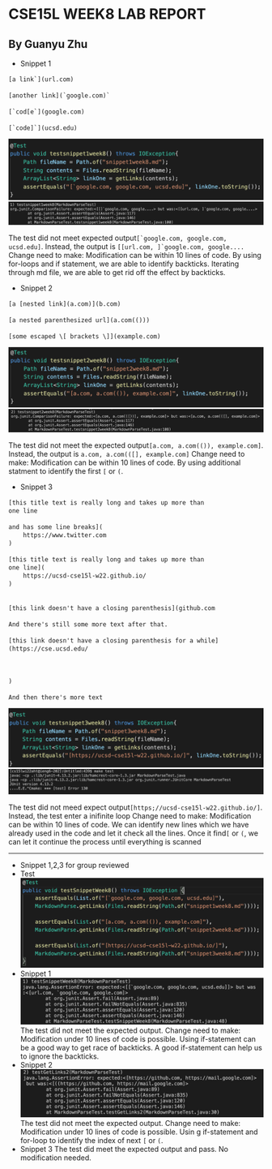 # CSE15L WEEK8 LAB REPORT
## By Guanyu Zhu 

- Snippet 1
```
[a link`](url.com)

[another link](`google.com)`

[`cod[e`](google.com)

[`code]`](ucsd.edu)   
```

![imgae](MygroupJunit1.png)
![imgae](Mygrouptest1.png)

The test did not meet expected output```[`google.com, google.com, ucsd.edu]```. Instead, the output is ```[[url.com, ]`google.com, google....```
Change need to make: Modification can be within 10 lines of code. By using for-loops and if statement, we are able to identify backticks.
Iterating through md file, we are able to get rid off the effect by backticks.

- Snippet 2
```
[a [nested link](a.com)](b.com)

[a nested parenthesized url](a.com(()))

[some escaped \[ brackets \]](example.com)
```

![imgae](MygroupJunit2.png)
![imgae](Mygrouptest2.png)

The test did not meet the expected output```[a.com, a.com(()), example.com]```. Instead, the output is ```a.com, a.com(([], example.com]```
Change need to make: Modification can be within 10 lines of code. By using additional statment to identify the first ```[``` or ```(```. 
- Snippet 3
```
[this title text is really long and takes up more than 
one line

and has some line breaks](
    https://www.twitter.com
)

[this title text is really long and takes up more than 
one line](
    https://ucsd-cse15l-w22.github.io/
)


[this link doesn't have a closing parenthesis](github.com

And there's still some more text after that.

[this link doesn't have a closing parenthesis for a while](https://cse.ucsd.edu/



)

And then there's more text
```
![imgae](MygroupJunit3.png)
![imgae](Mygrouptest3.png)

The test did not meed expect output```[https;//ucsd-cse15l-w22.github.io/]```. Instead, the test enter a inifinite loop
Change need to make: Modification can be within 10 lines of code. We can identify new lines which we have already used in the code and let it check all the lines. Once it find```[``` or ```(```, we can let it continue the process until everything is scanned

---
- Snippet 1,2,3 for group reviewed
- Test
![image](reviewJunit.png)
- Snippet 1
![image](reviewtest1.png)
The test did not meet the expected output.
Change need to make: Modification under 10 lines of code is possible. Using if-statement can be a good way to get race of backticks. A good if-statement can help us to ignore the backticks.
- Snippet 2
![image](reviewtest2.png)
The test did not meet the expected output.
Change need to make: Modification under 10 lines of code is possible. Usin g if-statement and for-loop to identify the index of next ```[``` or ```(```. 
- Snippet 3
The test did meet the expected output and pass. No modification needed.
